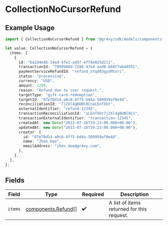 # CollectionNoCursorRefund

## Example Usage

```typescript
import { CollectionNoCursorRefund } from "@gr4vy/sdk/models/components";

let value: CollectionNoCursorRefund = {
  items: [
    {
      id: "6a1d4e46-14ed-4fe1-a45f-eff4e025d211",
      transactionId: "7099948d-7286-47e4-aad8-b68f7eb44591",
      paymentServiceRefundId: "refund_xYqd43gySMtori",
      status: "processing",
      currency: "USD",
      amount: 1299,
      reason: "Refund due to user request.",
      targetType: "gift-card-redemption",
      targetId: "07e70d14-a0c0-4ff5-bd4a-509959af0e4d",
      reconciliationId: "7jZXl4gBUNl0CnaLEnfXbt",
      externalIdentifier: "refund-12345",
      transactionReconciliationId: "aLEnfXbt7jZXl4gBUNl0Cn",
      transactionExternalIdentifier: "transaction-12345",
      createdAt: new Date("2013-07-16T19:23:00.000+00:00"),
      updatedAt: new Date("2013-07-16T19:23:00.000+00:00"),
      creator: {
        id: "07e70d14-a0c0-4ff5-bd4a-509959af0e4d",
        name: "Jhon Doe",
        emailAddress: "jhon.doe@gr4vy.com",
      },
    },
  ],
};
```

## Fields

| Field                                                    | Type                                                     | Required                                                 | Description                                              |
| -------------------------------------------------------- | -------------------------------------------------------- | -------------------------------------------------------- | -------------------------------------------------------- |
| `items`                                                  | [components.Refund](../../models/components/refund.md)[] | :heavy_check_mark:                                       | A list of items returned for this request.               |